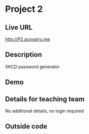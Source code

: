 # Project 2

## Live URL
<http://P2.acovarru.me>

## Description
XKCD password generator

## Demo


## Details for teaching team
No additional details, no login required



## Outside code
